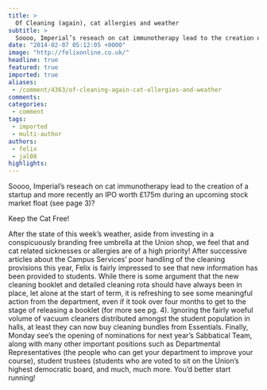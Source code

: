 ```yaml
---
title: >
  Of Cleaning (again), cat allergies and weather
subtitle: >
  Soooo, Imperial’s reseach on cat immunotherapy lead to the creation of a startup and more recently an IPO worth £175m during an upcoming stock market float (see page 3)?
date: "2014-02-07 05:12:05 +0000"
image: "http://felixonline.co.uk/"
headline: true
featured: true
imported: true
aliases:
 - /comment/4363/of-cleaning-again-cat-allergies-and-weather
comments:
categories:
 - comment
tags:
 - imported
 - multi-author
authors:
 - felix
 - jal08
highlights:
---
```


Soooo, Imperial’s reseach on cat immunotherapy lead to the creation of a startup and more recently an IPO worth £175m during an upcoming stock market float (see page 3)?

Keep the Cat Free!

After the state of this week’s weather, aside from investing in a conspicuously branding free umbrella at the Union shop, we feel that and cat related sicknesses or allergies are of a high priority! After successive articles about the Campus Services’ poor handling of the cleaning provisions this year, Felix is fairly impressed to see that new information has been provided to students. While there is some argument that the new cleaning booklet and detailed cleaning rota should have always been in place, let alone at the start of term, it is refreshing to see some meaningful action from the department, even if it took over four months to get to the stage of releasing a booklet (for more see pg. 4).
Ignoring the fairly woeful volume of vacuum cleaners distributed amongst the student population in halls, at least they can now buy cleaning bundles from Essentials.
Finally, Monday see’s the opening of nominations for next year’s Sabbatical Team, along with many other important positions such as Departmental Representatives (the people who can get your department to improve your course), student trustees (students who are voted to sit on the Union’s highest democratic board, and much, much more.
You’d better start running!
